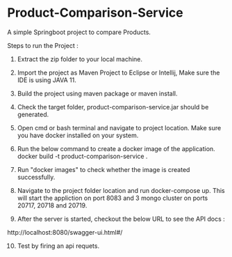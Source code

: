 # Product-Comparison-Service
A simple Springboot project to compare Products.

Steps to run the Project : 

1. Extract the zip folder to your local machine.

2. Import the project as Maven Project to Eclipse or Intellij, Make sure the IDE is using JAVA 11.
 
3. Build the project using maven package or maven install.

4. Check the target folder, product-comparison-service.jar should be generated.

5. Open cmd or bash terminal and navigate to project location. Make sure you have docker installed on your system.

6. Run the below command to create a docker image of the application.
    docker build -t product-comparison-service .
    
7. Run "docker images" to check whether the image is created successfully.

8. Navigate to the project folder location and run docker-compose up. This will start the appliction on port 8083 and 3 mongo cluster on ports 20717, 20718 and 20719.

9. After the server is started, checkout the below URL to see the API docs :

http://localhost:8080/swagger-ui.html#/

10. Test by firing an api requets.
